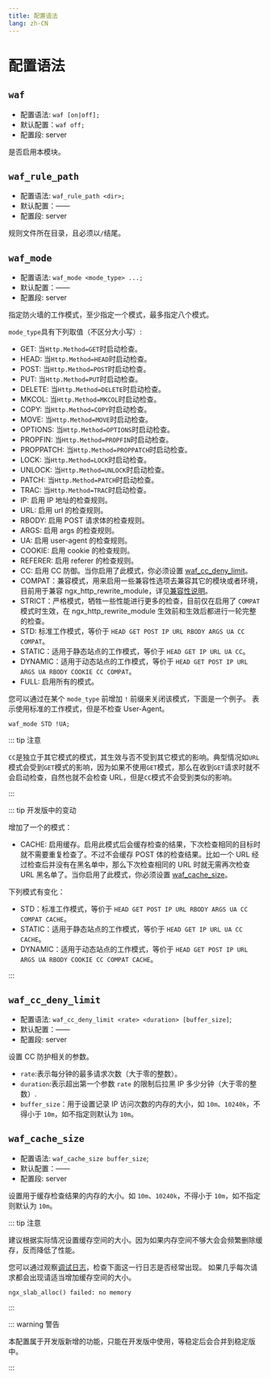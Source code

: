 ```yaml
---
title: 配置语法
lang: zh-CN
---
```


# 配置语法

## `waf`

* 配置语法: `waf [on|off];`
* 默认配置：`waf off;`
* 配置段: server

是否启用本模块。

## `waf_rule_path`

* 配置语法: `waf_rule_path <dir>;`
* 默认配置：——
* 配置段: server

规则文件所在目录，且必须以`/`结尾。

## `waf_mode`

* 配置语法: `waf_mode <mode_type> ...;`
* 默认配置：——
* 配置段: server

指定防火墙的工作模式，至少指定一个模式，最多指定八个模式。

`mode_type`具有下列取值（不区分大小写）:
* GET: 当`Http.Method=GET`时启动检查。
* HEAD: 当`Http.Method=HEAD`时启动检查。
* POST: 当`Http.Method=POST`时启动检查。
* PUT: 当`Http.Method=PUT`时启动检查。
* DELETE: 当`Http.Method=DELETE`时启动检查。
* MKCOL: 当`Http.Method=MKCOL`时启动检查。
* COPY: 当`Http.Method=COPY`时启动检查。
* MOVE: 当`Http.Method=MOVE`时启动检查。
* OPTIONS: 当`Http.Method=OPTIONS`时启动检查。
* PROPFIN: 当`Http.Method=PROPFIN`时启动检查。
* PROPPATCH: 当`Http.Method=PROPPATCH`时启动检查。
* LOCK: 当`Http.Method=LOCK`时启动检查。
* UNLOCK: 当`Http.Method=UNLOCK`时启动检查。
* PATCH: 当`Http.Method=PATCH`时启动检查。
* TRAC: 当`Http.Method=TRAC`时启动检查。
* IP: 启用 IP 地址的检查规则。
* URL: 启用 url 的检查规则。
* RBODY: 启用 POST 请求体的检查规则。
* ARGS: 启用 args 的检查规则。
* UA: 启用 user-agent 的检查规则。
* COOKIE: 启用 cookie 的检查规则。
* REFERER: 启用 referer 的检查规则。
* CC: 启用 CC 防御。当你启用了此模式，你必须设置 [waf_cc_deny_limit](#waf-cc-deny-limit)。
* COMPAT：兼容模式，用来启用一些兼容性选项去兼容其它的模块或者环境，目前用于兼容 ngx_http_rewrite_module，详见[兼容性说明](/zh-cn/guide/compatibility.md)。
* STRICT：严格模式，牺牲一些性能进行更多的检查，目前仅在启用了 `COMPAT` 模式时生效，在 ngx_http_rewrite_module 生效前和生效后都进行一轮完整的检查。
* STD: 标准工作模式，等价于 `HEAD GET POST IP URL RBODY ARGS UA CC COMPAT`。
* STATIC：适用于静态站点的工作模式，等价于 `HEAD GET IP URL UA CC`。
* DYNAMIC：适用于动态站点的工作模式，等价于 `HEAD GET POST IP URL ARGS UA RBODY COOKIE CC COMPAT`。
* FULL: 启用所有的模式。

您可以通过在某个 `mode_type` 前增加 `!` 前缀来关闭该模式，下面是一个例子。
表示使用标准的工作模式，但是不检查 User-Agent。

```nginx
waf_mode STD !UA;
```

::: tip 注意

`CC`是独立于其它模式的模式，其生效与否不受到其它模式的影响。典型情况如`URL`模式会受到`GET`模式的影响，因为如果不使用`GET`模式，那么在收到`GET`请求时就不会启动检查，自然也就不会检查 URL，但是`CC`模式不会受到类似的影响。

:::


::: tip 开发版中的变动

增加了一个的模式：

* CACHE: 启用缓存。启用此模式后会缓存检查的结果，下次检查相同的目标时就不需要重复检查了。不过不会缓存 POST 体的检查结果。比如一个 URL 经过检查后并没有在黑名单中，那么下次检查相同的 URL 时就无需再次检查 URL 黑名单了。当你启用了此模式，你必须设置 [waf_cache_size](#waf-cache-size)。

下列模式有变化：

* STD：标准工作模式，等价于 `HEAD GET POST IP URL RBODY ARGS UA CC COMPAT CACHE`。
* STATIC：适用于静态站点的工作模式，等价于 `HEAD GET IP URL UA CC CACHE`。
* DYNAMIC：适用于动态站点的工作模式，等价于 `HEAD GET POST IP URL ARGS UA RBODY COOKIE CC COMPAT CACHE`。

:::

## `waf_cc_deny_limit`

* 配置语法: `waf_cc_deny_limit <rate> <duration> [buffer_size]`;
* 默认配置：——
* 配置段: server

设置 CC 防护相关的参数。

* `rate`:表示每分钟的最多请求次数（大于零的整数）。
* `duration`:表示超出第一个参数 `rate` 的限制后拉黑 IP 多少分钟（大于零的整数）.
* `buffer_size`：用于设置记录 IP 访问次数的内存的大小，如 `10m`、`10240k`，不得小于 `10m`，如不指定则默认为 `10m`。

## `waf_cache_size`

* 配置语法: `waf_cache_size buffer_size`;
* 默认配置：——
* 配置段: server

设置用于缓存检查结果的内存的大小。如 `10m`、`10240k`，不得小于 `10m`，如不指定则默认为 `10m`。

::: tip 注意

建议根据实际情况设置缓存空间的大小。因为如果内存空间不够大会会频繁删除缓存，反而降低了性能。

您可以通过观察[调试日志](log.md)，检查下面这一行日志是否经常出现。
如果几乎每次请求都会出现请适当增加缓存空间的大小。

```
ngx_slab_alloc() failed: no memory
```

:::

::: warning 警告

本配置属于开发版新增的功能，只能在开发版中使用，等稳定后会合并到稳定版中。

:::
